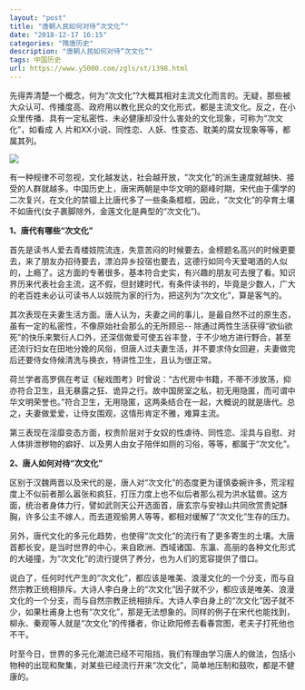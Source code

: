 ```yaml
---
layout: "post"
title: "唐朝人民如何对待“次文化”"
date: "2018-12-17 16:15"
categories: "隋唐历史"
description: "唐朝人民如何对待“次文化”"
tags: 中国历史
url: https://www.y5000.com/zgls/st/1398.html
---
```






先得弄清楚一个概念，何为“次文化”?大概其相对主流文化而言的。无疑，那些被大众认可、传播度高、政府用以教化民众的文化形式，都是主流文化。反之，在小众里传播、具有一定私密性、未必健康却没什么害处的文化现象，可称为“次文化”，如看成
人 片和XX小说、同性恋、人妖、性变态、耽美的腐女现象等等，都属其列。

![](https://img.y5000.com/uploads/allimg/130623/2-1306231H43B17.jpg)

有一种规律不可忽视，文化越发达，社会越开放，“次文化”的派生速度就越快、接受的人群就越多。中国历史上，唐宋两朝是中华文明的巅峰时期，宋代由于儒学的二次复兴，在文化的禁锢上比唐代多了一些条条框框，因此，“次文化”的孕育土壤不如唐代(女子裹脚除外，金莲文化是典型的“次文化”)。

**1、唐代有哪些“次文化”**

首先是读书人爱去青楼妓院流连，失意苦闷的时候要去，金榜题名高兴的时候更要去，来了朋友办招待要去，漂泊异乡投宿也要去，这德行如同今天爱喝酒的人似的，上瘾了。这方面的专著很多，基本符合史实，有兴趣的朋友可去搜了看。知识界历来代表社会主流，这不假，但封建时代，有条件读书的，毕竟是少数人，广大的老百姓未必认可读书人以妓院为家的行为，把这列为“次文化”，算是客气的。

其次表现在夫妻生活方面。唐人认为，夫妻之间的事儿，是最自然不过的原生态，虽有一定的私密性，不像原始社会那么的无所顾忌--
除通过两性生活获得“欲仙欲死”的快乐来繁衍人口外，还深信做爱可使五谷丰登，于不少地方进行野合，甚至还流行妇女在田地分娩的风俗，但唐人过夫妻生活，并不要求侍女回避，夫妻做完后还要侍女侍候清洗与换衣，特讲性卫生，且认为很正常。

荷兰学者高罗佩在考证《秘戏图考》时曾说：“古代房中书籍，不蒂不涉放荡，抑亦符合卫生，且无暴露之狂、诡异之行。故中国房室之私，初无用隐匿，而可谓中华文明荣誉也。”符合卫生，无用隐匿，这两条结合在一起，大概说的就是唐代。总之，夫妻做爱爱，让侍女围观，这情形肯定不雅，难算主流。

第三表现在淫靡变态方面，权贵阶层对于女奴的性虐待、同性恋、淫具与自慰、对人体排泄秽物的癖好、以及男人由女子陪伴如厕的习俗，等等，都属于“次文化”。

**2、唐人如何对待“次文化”**

区别于汉魏两晋以及宋代的是，唐人对“次文化”的态度更为谨慎委婉许多，荒淫程度上不似前者那么嚣张和疯狂，打压力度上也不似后者那么视为洪水猛兽。这方面，统治者身体力行，譬如武则天公开选面首，唐玄宗与安禄山共同欣赏贵妃酥胸，许多公主不嫁人，而去道观偷男人等等，都相对缓解了“次文化”生存的压力。

另外，唐代文化的多元化趋势，也使得“次文化”的流行有了更多寄生的土壤。大唐首都长安，是当时世界的中心，来自欧洲、西域诸国、东瀛、高丽的各种文化形式的大碰撞，为“次文化”的流行提供了养分，也为人们的宽容提供了借口。

说白了，任何时代产生的“次文化”，都应该是唯美、浪漫文化的一个分支，而与自然宗教正统相排斥。大诗人李白身上的“次文化”因子就不少，都应该是唯美、浪漫文化的一个分支，而与自然宗教正统相排斥。大诗人李白身上的“次文化”因子就不少，如果杜甫身上也有“次文化”，那是无法想象的。同样的例子在宋代也能找到，柳永、秦观等人就是“次文化”的传播者，你让欧阳修去看春宫图，老夫子打死他也不干。

时至今日，世界的多元化潮流已经不可阻挡，我们有理由学习唐人的做法，包括小物种的出现和聚集，对某些已经流行开来“次文化”，简单地压制和鼓吹，都是不健康的。
